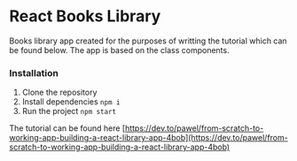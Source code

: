 # React Books Library

Books library app created for the purposes of writting the tutorial which can be found below. The app is based on the class components.

### Installation

1. Clone the repository
2. Install dependencies `npm i`
3. Run the project `npm start`

The tutorial can be found here  [https://dev.to/pawel/from-scratch-to-working-app-building-a-react-library-app-4bob](https://dev.to/pawel/from-scratch-to-working-app-building-a-react-library-app-4bob)
